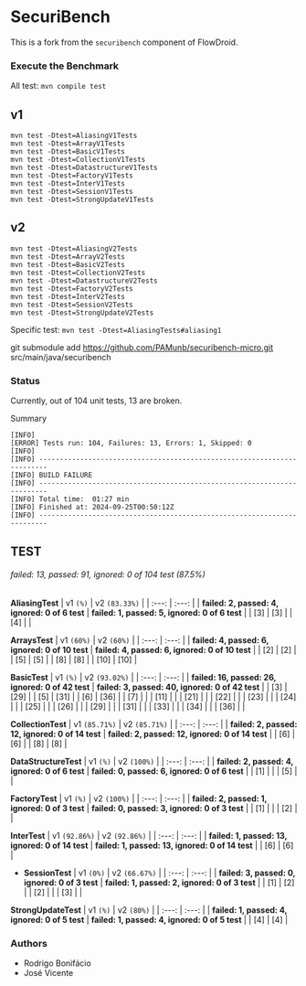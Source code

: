 # SecuriBench

This is a fork from the `securibench` component of FlowDroid.

### Execute the Benchmark

All test: `mvn compile test`

## v1
```
mvn test -Dtest=AliasingV1Tests
mvn test -Dtest=ArrayV1Tests
mvn test -Dtest=BasicV1Tests
mvn test -Dtest=CollectionV1Tests
mvn test -Dtest=DatastructureV1Tests
mvn test -Dtest=FactoryV1Tests
mvn test -Dtest=InterV1Tests
mvn test -Dtest=SessionV1Tests
mvn test -Dtest=StrongUpdateV1Tests
```

## v2
```
mvn test -Dtest=AliasingV2Tests
mvn test -Dtest=ArrayV2Tests
mvn test -Dtest=BasicV2Tests
mvn test -Dtest=CollectionV2Tests
mvn test -Dtest=DatastructureV2Tests
mvn test -Dtest=FactoryV2Tests
mvn test -Dtest=InterV2Tests
mvn test -Dtest=SessionV2Tests
mvn test -Dtest=StrongUpdateV2Tests
```

Specific test: `mvn test -Dtest=AliasingTests#aliasing1`


git submodule add https://github.com/PAMunb/securibench-micro.git src/main/java/securibench

### Status

Currently, out of 104 unit tests, 13 are broken.


Summary

```
[INFO] 
[ERROR] Tests run: 104, Failures: 13, Errors: 1, Skipped: 0
[INFO] 
[INFO] ------------------------------------------------------------------------
[INFO] BUILD FAILURE
[INFO] ------------------------------------------------------------------------
[INFO] Total time:  01:27 min
[INFO] Finished at: 2024-09-25T00:50:12Z
[INFO] ------------------------------------------------------------------------
```

## TEST

###### failed: 13, passed: 91, ignored: 0 of 104 test (87.5%)

**AliasingTest**
| v1 `(%)`                                        | v2 `(83.33%)`                                  |
| :---:                                           | :---:                                          |
| **failed: 2, passed: 4, ignored: 0 of 6 test**  | **failed: 1, passed: 5, ignored: 0 of 6 test** |
|  [3]                                            |  [3]                                           |
|  [4]                                            |                                                |


**ArraysTest**
| v1 `(60%)`                                      | v2 `(60%)`                                      |
| :---:                                           | :---:                                           |
| **failed: 4, passed: 6, ignored: 0 of 10 test** | **failed: 4, passed: 6, ignored: 0 of 10 test** |
|  [2]                                            |  [2]                                            |
|  [5]                                            |  [5]                                            |
|  [8]                                            |  [8]                                            |
|  [10]                                           |  [10]                                           |


**BasicTest**
| v1 `(%)`                                                | v2 `(93.02%)`                                     |
| :---:                                                   | :---:                                             |
| **failed: 16, passed: 26, ignored: 0 of 42 test**       | **failed: 3, passed: 40, ignored: 0 of 42 test**  |
| [3]                                                     |  [29]                                             |
| [5]                                                     |  [31]                                             |
| [6]                                                     |  [36]                                             |
| [7]                                                     |                                                   |
| [11]                                                    |                                                   |
| [21]                                                    |                                                   |
| [22]                                                    |                                                   |
| [23]                                                    |                                                   |
| [24]                                                    |                                                   |
| [25]                                                    |                                                   |
| [26]                                                    |                                                   |
| [29]                                                    |                                                   |
| [31]                                                    |                                                   |
| [33]                                                    |                                                   |
| [34]                                                    |                                                   |
| [36]                                                    |                                                   |

**CollectionTest**
| v1 `(85.71%)`                                           | v2 `(85.71%)`                                     |
| :---:                                                   | :---:                                             |
| **failed: 2, passed: 12, ignored: 0 of 14 test**        | **failed: 2, passed: 12, ignored: 0 of 14 test**  |
|  [6]                                                    |  [6]                                              |
|  [8]                                                    |  [8]                                              | 


**DataStructureTest**
| v1 `(%)`                                        | v2 `(100%)`                                     |
| :---:                                           | :---:                                           |
| **failed: 2, passed: 4, ignored: 0 of 6 test**  | **failed: 0, passed: 6, ignored: 0 of 6 test**  |
|  [1]                                            |                                                 |
|  [5]                                            |                                                 |


**FactoryTest**
| v1 `(%)`                                        | v2 `(100%)`                                     |
| :---:                                           | :---:                                           |
| **failed: 2, passed: 1, ignored: 0 of 3 test**  | **failed: 0, passed: 3, ignored: 0 of 3 test**  |
|  [1]                                            |                                                 |
|  [2]                                            |                                                 |


**InterTest**
| v1 `(92.86%)`                                          | v2 `(92.86%)`                                     |
| :---:                                             | :---:                                             |
| **failed: 1, passed: 13, ignored: 0 of 14 test**  | **failed: 1, passed: 13, ignored: 0 of 14 test**  |
|  [6]                                              |   [6]                                             |   


- **SessionTest**
| v1 `(0%)`                                        | v2 `(66.67%)`                                   |
| :---:                                           | :---:                                           |
| **failed: 3, passed: 0, ignored: 0 of 3 test**  | **failed: 1, passed: 2, ignored: 0 of 3 test**  |
| [1]                                             |   [2]                                           | 
| [2]                                             |                                                 |
| [3]                                             |                                                 |  


**StrongUpdateTest**
| v1 `(%)`                                        | v2 `(80%)`                                      |
| :---:                                           | :---:                                           |
| **failed: 1, passed: 4, ignored: 0 of 5 test**  | **failed: 1, passed: 4, ignored: 0 of 5 test**  |
|  [4]                                            |  [4]                                            |


### Authors

   * Rodrigo Bonifácio
   * José Vicente